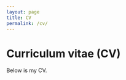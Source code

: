 ```yaml
---
layout: page
title: CV
permalink: /cv/
---
```


<h1 class="header"> Curriculum vitae (CV) </h1>

Below is my CV.

<object data="{{ site.url }}{{ site.baseurl }}/pdfs/cv.pdf" width="800" height="800" type="application/pdf"></object>